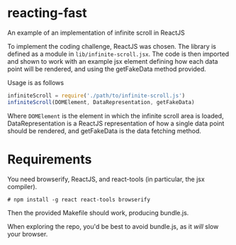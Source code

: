 reacting-fast
=============

An example of an implementation of infinite scroll in ReactJS


To implement the coding challenge, ReactJS was chosen. The library is defined as a module in `lib/infinite-scroll.jsx`.
The code is then imported and shown to work with an example jsx element defining how each data point will be rendered,
and using the getFakeData method provided.

Usage is as follows
``` js
infiniteScroll = require('./path/to/infinite-scroll.js')
infiniteScroll(DOMElement, DataRepresentation, getFakeData)
```
Where `DOMElement` is the element in which the infinite scroll area is loaded, DataRepresentation is a ReactJS representation
of how a single data point should be rendered, and getFakeData is the data fetching method.

Requirements
==============
You need browserify, ReactJS, and react-tools (in particular, the jsx compiler).

    # npm install -g react react-tools browserify

Then the provided Makefile should work, producing bundle.js.

When exploring the repo, you'd be best to avoid bundle.js, as it *will* slow your browser.
